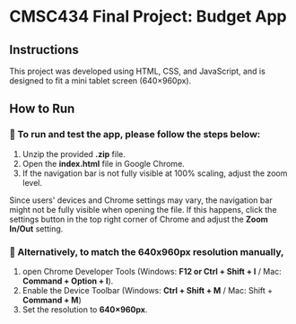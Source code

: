 # CMSC434 Final Project: Budget App

## Instructions
This project was developed using HTML, CSS, and JavaScript, and is designed to fit a mini tablet screen (640×960px).

## How to Run
### 📌 To run and test the app, please follow the steps below:
1. Unzip the provided **.zip** file.
2. Open the **index.html** file in Google Chrome.
3. If the navigation bar is not fully visible at 100% scaling, adjust the zoom level.

Since users' devices and Chrome settings may vary, the navigation bar might not be fully visible when opening the file. If this happens, click the settings button in the top right corner of Chrome and adjust the **Zoom In/Out** setting.

### 📌 Alternatively, to match the 640x960px resolution manually, 
1. open Chrome Developer Tools (Windows: **F12 or Ctrl + Shift + I** / Mac: **Command + Option + I**).
2. Enable the Device Toolbar (Windows: **Ctrl + Shift + M** / Mac: Shift + **Command + M**)
3. Set the resolution to **640×960px**.


